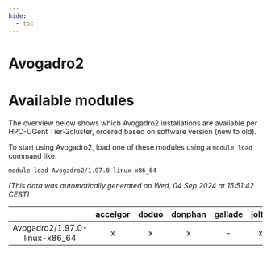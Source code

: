 ```yaml
---
hide:
  - toc
---
```


Avogadro2
=========

# Available modules


The overview below shows which Avogadro2 installations are available per HPC-UGent Tier-2cluster, ordered based on software version (new to old).

To start using Avogadro2, load one of these modules using a `module load` command like:

```shell
module load Avogadro2/1.97.0-linux-x86_64
```

*(This data was automatically generated on Wed, 04 Sep 2024 at 15:51:42 CEST)*  

| |accelgor|doduo|donphan|gallade|joltik|shinx|skitty|
| :---: | :---: | :---: | :---: | :---: | :---: | :---: | :---: |
|Avogadro2/1.97.0-linux-x86_64|x|x|x|-|x|-|x|
